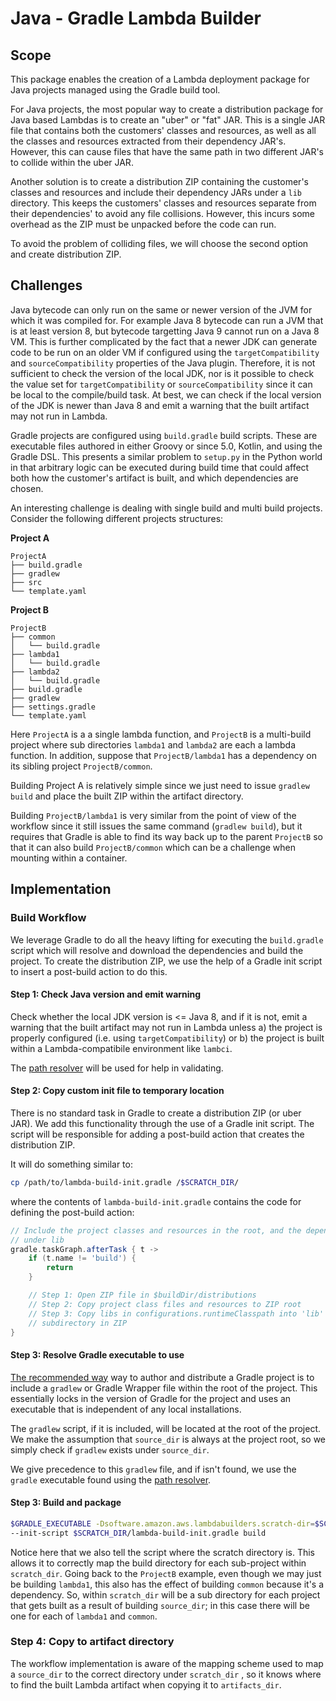 # Java - Gradle Lambda Builder

## Scope

This package enables the creation of a Lambda deployment package for Java
projects managed using the Gradle build tool.

For Java projects, the most popular way to create a distribution package for
Java based Lambdas is to create an "uber" or "fat" JAR. This is a single JAR
file that contains both the customers' classes and resources, as well as all the
classes and resources extracted from their dependency JAR's. However, this can
cause files that have the same path in two different JAR's to collide within the
uber JAR.

Another solution is to create a distribution ZIP containing the customer's
classes and resources and include their dependency JARs under a `lib` directory.
This keeps the customers' classes and resources separate from their
dependencies' to avoid any file collisions. However, this incurs some overhead
as the ZIP must be unpacked before the code can run.

To avoid the problem of colliding files, we will choose the second option and
create distribution ZIP.

## Challenges

Java bytecode can only run on the same or newer version of the JVM for which
it was compiled for. For example Java 8 bytecode can run a JVM that is at
least version 8, but bytecode targetting Java 9 cannot run on a Java 8 VM.
This is further complicated by the fact that a newer JDK can generate code to
be run on an older VM if configured using the `targetCompatibility` and
`sourceCompatibility` properties of the Java plugin. Therefore, it is not
sufficient to check the version of the local JDK, nor is it possible to check
the value set for `targetCompatibility` or `sourceCompatibility` since it can
be local to the compile/build task. At best, we can check if the local
version of the JDK is newer than Java 8 and emit a warning that the built
artifact may not run in Lambda.

Gradle projects are configured using `build.gradle` build scripts. These are
executable files authored in either Groovy or since 5.0, Kotlin, and using the
Gradle DSL. This presents a similar problem to `setup.py` in the Python world in
that arbitrary logic can be executed during build time that could affect both
how the customer's artifact is built, and which dependencies are chosen.

An interesting challenge is dealing with single build and multi build projects.
Consider the following different projects structures:

**Project A**
```
ProjectA
├── build.gradle
├── gradlew
├── src
└── template.yaml
```

**Project B**
```
ProjectB
├── common
│   └── build.gradle
├── lambda1
│   └── build.gradle
├── lambda2
│   └── build.gradle
├── build.gradle
├── gradlew
├── settings.gradle
└── template.yaml
```

Here `ProjectA` is a a single lambda function, and `ProjectB` is a multi-build
project where sub directories `lambda1` and `lambda2` are each a lambda
function. In addition, suppose that `ProjectB/lambda1` has a dependency on its
sibling project `ProjectB/common`.

Building Project A is relatively simple since we just need to issue `gradlew
build` and place the built ZIP within the artifact directory.

Building `ProjectB/lambda1` is very similar from the point of view of the
workflow since it still issues the same command (`gradlew build`), but it
requires that Gradle is able to find its way back up to the parent `ProjectB` so
that it can also build `ProjectB/common` which can be a challenge when mounting
within a container.

## Implementation

### Build Workflow

We leverage Gradle to do all the heavy lifting for executing the
`build.gradle` script which will resolve and download the dependencies and
build the project. To create the distribution ZIP, we use the help of a
Gradle init script to insert a post-build action to do this.


#### Step 1: Check Java version and emit warning

Check whether the local JDK version is <= Java 8, and if it is not, emit a
warning that the built artifact may not run in Lambda unless a) the project is
properly configured (i.e. using `targetCompatibility`) or b) the project is
built within a Lambda-compatibile environment like `lambci`.

The [path resolver][path resolver] will be used for help in validating.

#### Step 2: Copy custom init file to temporary location

There is no standard task in Gradle to create a distribution ZIP (or uber JAR).
We add this functionality through the use of a Gradle init script. The script
will be responsible for adding a post-build action that creates the distribution
ZIP.

It will do something similar to:

```sh
cp /path/to/lambda-build-init.gradle /$SCRATCH_DIR/
```

where the contents of `lambda-build-init.gradle` contains the code for defining
the post-build action:

```gradle
// Include the project classes and resources in the root, and the dependencies
// under lib
gradle.taskGraph.afterTask { t ->
    if (t.name != 'build') {
        return
    }

    // Step 1: Open ZIP file in $buildDir/distributions
    // Step 2: Copy project class files and resources to ZIP root
    // Step 3: Copy libs in configurations.runtimeClasspath into 'lib'
    // subdirectory in ZIP
}
```

#### Step 3: Resolve Gradle executable to use

[The recommended
way](https://docs.gradle.org/current/userguide/gradle_wrapper.html)  way to
author and distribute a Gradle project is to include a `gradlew` or Gradle
Wrapper file within the root of the project. This essentially locks in the
version of Gradle for the project and uses an executable that is independent of
any local installations.

The `gradlew` script, if it is included, will be located at the root of the
project. We make the assumption that `source_dir` is always at the project root,
so we simply check if `gradlew` exists under `source_dir`.

We give precedence to this `gradlew` file, and if isn't found, we use the
`gradle` executable found using the [path resolver][path resolver].

#### Step 3: Build and package

```sh
$GRADLE_EXECUTABLE -Dsoftware.amazon.aws.lambdabuilders.scratch-dir=$SCRATCH_DIR \
--init-script $SCRATCH_DIR/lambda-build-init.gradle build
```

Notice here that we also tell the script where the scratch directory is. This
allows it to correctly map the build directory for each sub-project within
`scratch_dir`. Going back to the `ProjectB` example, even though we may just be
building `lambda1`, this also has the effect of building `common` because it's a
dependency. So, within `scratch_dir` will be a sub directory for each project
that gets built as a result of building `source_dir`; in this case there will be
one for each of `lambda1` and `common`.

### Step 4: Copy to artifact directory

The workflow implementation is aware of the mapping scheme used to map a
`source_dir` to the correct directory under `scratch_dir` , so it knows where to
find the built Lambda artifact when copying it to `artifacts_dir`.

[path resolver]: https://github.com/awslabs/aws-lambda-builders/pull/55
